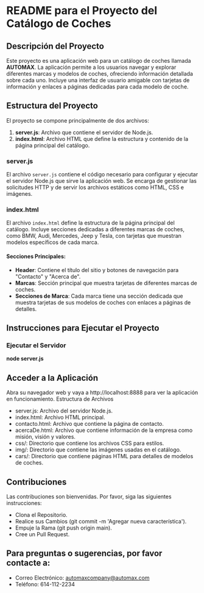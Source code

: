 # README para el Proyecto del Catálogo de Coches

## Descripción del Proyecto

Este proyecto es una aplicación web para un catálogo de coches llamada **AUTOMAX**. La aplicación permite a los usuarios navegar y explorar diferentes marcas y modelos de coches, ofreciendo información detallada sobre cada uno. Incluye una interfaz de usuario amigable con tarjetas de información y enlaces a páginas dedicadas para cada modelo de coche.

## Estructura del Proyecto

El proyecto se compone principalmente de dos archivos:

1. **server.js**: Archivo que contiene el servidor de Node.js.
2. **index.html**: Archivo HTML que define la estructura y contenido de la página principal del catálogo.

### server.js

El archivo `server.js` contiene el código necesario para configurar y ejecutar el servidor Node.js que sirve la aplicación web. Se encarga de gestionar las solicitudes HTTP y de servir los archivos estáticos como HTML, CSS e imágenes.

### index.html

El archivo `index.html` define la estructura de la página principal del catálogo. Incluye secciones dedicadas a diferentes marcas de coches, como BMW, Audi, Mercedes, Jeep y Tesla, con tarjetas que muestran modelos específicos de cada marca.

#### Secciones Principales:

- **Header**: Contiene el título del sitio y botones de navegación para "Contacto" y "Acerca de".
- **Marcas**: Sección principal que muestra tarjetas de diferentes marcas de coches.
- **Secciones de Marca**: Cada marca tiene una sección dedicada que muestra tarjetas de sus modelos de coches con enlaces a páginas de detalles.

## Instrucciones para Ejecutar el Proyecto


### Ejecutar el Servidor



**node server.js**

## Acceder a la Aplicación

Abra su navegador web y vaya a http://localhost:8888 para ver la aplicación en funcionamiento.
Estructura de Archivos

-   server.js: Archivo del servidor Node.js.
-   index.html: Archivo HTML principal.
-    contacto.html: Archivo que contiene la página de contacto.
-    acercaDe.html: Archivo que contiene información de la empresa como misión, visión y valores.
-    css/: Directorio que contiene los archivos CSS para estilos.
-    img/: Directorio que contiene las imágenes usadas en el catálogo.
-    cars/: Directorio que contiene páginas HTML para detalles de modelos de coches.

## Contribuciones

Las contribuciones son bienvenidas. Por favor, siga las siguientes instrucciones:

-    Clona el Repositorio.
-    Realice sus Cambios (git commit -m 'Agregar nueva característica').
-    Empuje la Rama (git push origin main).
-    Cree un Pull Request.

## Para preguntas o sugerencias, por favor contacte a:

-    Correo Electrónico: automaxcompany@automax.com
-    Teléfono: 614-112-2234
